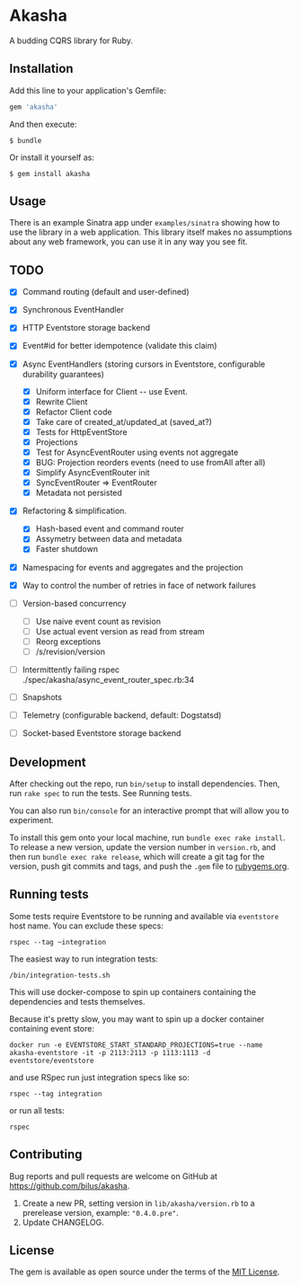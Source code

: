 # Akasha

A budding CQRS library for Ruby.

## Installation

Add this line to your application's Gemfile:

```ruby
gem 'akasha'
```

And then execute:

    $ bundle

Or install it yourself as:

    $ gem install akasha

## Usage

There is an example Sinatra app under `examples/sinatra` showing how to use the library in a web application.
This library itself makes no assumptions about any web framework, you can use it in any way you see fit.

## TODO

- [x] Command routing (default and user-defined)
- [x] Synchronous EventHandler
- [x] HTTP Eventstore storage backend
- [x] Event#id for better idempotence (validate this claim)
- [x] Async EventHandlers (storing cursors in Eventstore, configurable durability guarantees)
  - [x] Uniform interface for Client -- use Event.
  - [x] Rewrite Client
  - [x] Refactor Client code
  - [x] Take care of created_at/updated_at (saved_at?)
  - [x] Tests for HttpEventStore
  - [x] Projections
  - [x] Test for AsyncEventRouter using events not aggregate
  - [x] BUG: Projection reorders events (need to use fromAll after all)
  - [x] Simplify AsyncEventRouter init
  - [x] SyncEventRouter => EventRouter
  - [x] Metadata not persisted
- [x] Refactoring & simplification.
  - [x] Hash-based event and command router
  - [x] Assymetry between data and metadata
  - [x] Faster shutdown
- [x] Namespacing for events and aggregates and the projection
- [x] Way to control the number of retries in face of network failures
- [ ] Version-based concurrency
  - [ ] Use naive event count as revision
  - [ ] Use actual event version as read from stream
  - [ ] Reorg exceptions
  - [ ] /s/revision/version
- [ ] Intermittently failing rspec ./spec/akasha/async_event_router_spec.rb:34
- [ ] Snapshots
- [ ] Telemetry (configurable backend, default: Dogstatsd)
- [ ] Socket-based Eventstore storage backend


## Development

After checking out the repo, run `bin/setup` to install dependencies. Then, run `rake spec` to run the tests. See Running tests.

You can also run `bin/console` for an interactive prompt that will allow you to experiment.

To install this gem onto your local machine, run `bundle exec rake install`. To release a new version, update the version number in `version.rb`, and then run `bundle exec rake release`, which will create a git tag for the version, push git commits and tags, and push the `.gem` file to [rubygems.org](https://rubygems.org).


## Running tests

Some tests require Eventstore to be running and available via `eventstore` host name. You can exclude these specs:

```
rspec --tag ~integration
```

The easiest way to run integration tests:

```
/bin/integration-tests.sh
```

This will use docker-compose to spin up containers containing the dependencies and tests themselves.

Because it's pretty slow, you may want to spin up a docker container containing event store:

```
docker run -e EVENTSTORE_START_STANDARD_PROJECTIONS=true --name akasha-eventstore -it -p 2113:2113 -p 1113:1113 -d eventstore/eventstore
```

and use RSpec run just integration specs like so:

```
rspec --tag integration
```

or run all tests:

```
rspec
```

## Contributing

Bug reports and pull requests are welcome on GitHub at https://github.com/bilus/akasha.

1. Create a new PR, setting version in `lib/akasha/version.rb` to a prerelease version,
   example: `"0.4.0.pre"`.
1. Update CHANGELOG.

## License

The gem is available as open source under the terms of the [MIT License](https://opensource.org/licenses/MIT).
